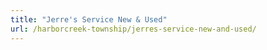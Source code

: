 ```yaml
---
title: "Jerre's Service New & Used"
url: /harborcreek-township/jerres-service-new-and-used/
---
```

